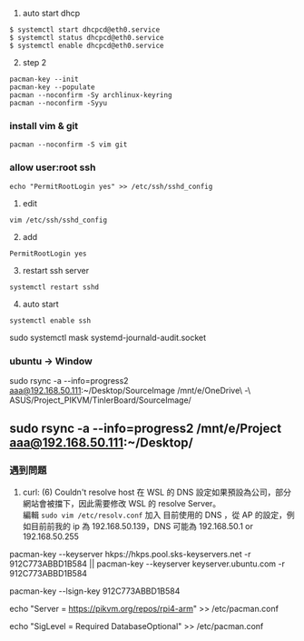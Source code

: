 1. auto start dhcp

`$ systemctl start dhcpcd@eth0.service`  
`$ systemctl status dhcpcd@eth0.service`  
`$ systemctl enable dhcpcd@eth0.service`

2. step 2

`pacman-key --init`  
`pacman-key --populate`  
`pacman --noconfirm -Sy archlinux-keyring`  
`pacman --noconfirm -Syyu`  

### install vim & git

`pacman --noconfirm -S vim git`

### allow user:root ssh

`echo "PermitRootLogin yes" >> /etc/ssh/sshd_config`

1. edit  

`vim /etc/ssh/sshd_config`  

2. add 

`PermitRootLogin yes`

3. restart ssh server  

`systemctl restart sshd`

4. auto start

`systemctl enable ssh`

sudo systemctl mask systemd-journald-audit.socket

### ubuntu -> Window

sudo rsync -a --info=progress2 aaa@192.168.50.111:~/Desktop/SourceImage /mnt/e/OneDrive\ -\ ASUS/Project_PIKVM/TinlerBoard/SourceImage/

sudo rsync -a --info=progress2  /mnt/e/Project aaa@192.168.50.111:~/Desktop/
-----
### 遇到問題

1. curl: (6) Couldn't resolve host
在 WSL 的 DNS 設定如果預設為公司，部分網站會被擋下，因此需要修改 WSL 的 resolve Server。  
編輯 `sudo vim /etc/resolv.conf`
加入 目前使用的 DNS ，從 AP 的設定，例如目前前我的 ip 為 192.168.50.139，DNS 可能為 192.168.50.1 or 192.168.50.255

pacman-key --keyserver hkps://hkps.pool.sks-keyservers.net -r 912C773ABBD1B584 || pacman-key --keyserver keyserver.ubuntu.com -r 912C773ABBD1B584

pacman-key --lsign-key 912C773ABBD1B584

echo "Server = https://pikvm.org/repos/rpi4-arm" >> /etc/pacman.conf

echo "SigLevel = Required DatabaseOptional" >> /etc/pacman.conf